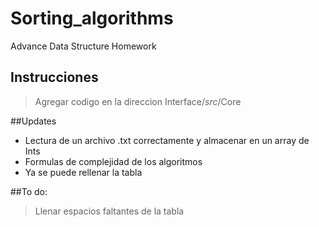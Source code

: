 # Sorting_algorithms
Advance Data Structure Homework
## Instrucciones
> Agregar codigo en la direccion Interface/*src*/Core

##Updates
* Lectura de un archivo .txt correctamente y almacenar en un array de Ints
* Formulas de complejidad de los algoritmos
* Ya se puede rellenar la tabla

##To do:
> Llenar espacios faltantes de la tabla
